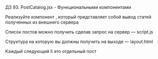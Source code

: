 ДЗ 93. PostCatalog.jsx - Функциональными компонентами

Реализуйте компонент <PostCatalog />, который представляет собой вывод статей полученных 
из внешнего сервера

Список постов можно получить сделав запрос на сервер — script.js

Структура на которую вы должны получить на выходе — layout.html

Каждый следующий li это отдельный пост

 

